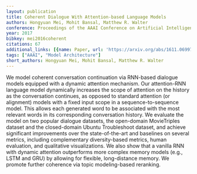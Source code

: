 ```yaml
---
layout: publication
title: Coherent Dialogue With Attention-based Language Models
authors: Hongyuan Mei, Mohit Bansal, Matthew R. Walter
conference: Proceedings of the AAAI Conference on Artificial Intelligence
year: 2017
bibkey: mei2016coherent
citations: 67
additional_links: [{name: Paper, url: 'https://arxiv.org/abs/1611.06997'}]
tags: ["AAAI", "Model Architecture"]
short_authors: Hongyuan Mei, Mohit Bansal, Matthew R. Walter
---
```

We model coherent conversation continuation via RNN-based dialogue models
equipped with a dynamic attention mechanism. Our attention-RNN language model
dynamically increases the scope of attention on the history as the conversation
continues, as opposed to standard attention (or alignment) models with a fixed
input scope in a sequence-to-sequence model. This allows each generated word to
be associated with the most relevant words in its corresponding conversation
history. We evaluate the model on two popular dialogue datasets, the
open-domain MovieTriples dataset and the closed-domain Ubuntu Troubleshoot
dataset, and achieve significant improvements over the state-of-the-art and
baselines on several metrics, including complementary diversity-based metrics,
human evaluation, and qualitative visualizations. We also show that a vanilla
RNN with dynamic attention outperforms more complex memory models (e.g., LSTM
and GRU) by allowing for flexible, long-distance memory. We promote further
coherence via topic modeling-based reranking.